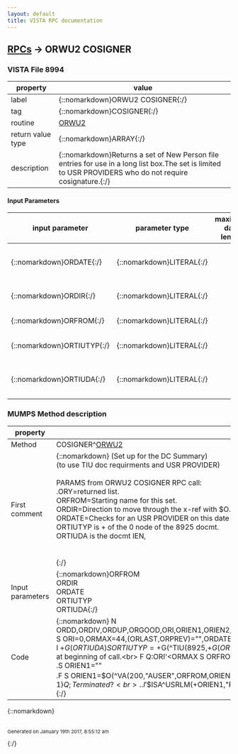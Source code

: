 ```yaml
---
layout: default
title: VISTA RPC documentation
---
```




## [RPCs](TableOfContent.md) &#8594; ORWU2 COSIGNER 



### VISTA File 8994 


 property | value 
--- | --- 
 label | {::nomarkdown}ORWU2 COSIGNER{:/}
 tag | {::nomarkdown}COSIGNER{:/}
 routine | [ORWU2](http://code.osehra.org/dox/Routine_ORWU2_source.html)
 return value type | {::nomarkdown}ARRAY{:/}
 description | {::nomarkdown}Returns a set of New Person file entries for use in a long list box.The set is limited to USR PROVIDERS who do not require cosignature.{:/}

#### Input Parameters

| input parameter | parameter type | maximum data length | required | description | 
| --- | --- | --- | --- | --- | 
| {::nomarkdown}ORDATE{:/} | {::nomarkdown}LITERAL{:/} |  |  | {::nomarkdown}Fileman date that the user will be required to be active on. (optional){:/} | 
| {::nomarkdown}ORDIR{:/} | {::nomarkdown}LITERAL{:/} |  | {::nomarkdown}true{:/} | {::nomarkdown}Direction to move through the #200 x-ref with $O.{:/} | 
| {::nomarkdown}ORFROM{:/} | {::nomarkdown}LITERAL{:/} |  |  | {::nomarkdown}Starting name for this set.{:/} | 
| {::nomarkdown}ORTIUTYP{:/} | {::nomarkdown}LITERAL{:/} |  | {::nomarkdown}true{:/} | {::nomarkdown}is + of the 0 node of the 8925 docmt{:/} | 
| {::nomarkdown}ORTIUDA{:/} | {::nomarkdown}LITERAL{:/} |  | {::nomarkdown}true{:/} | {::nomarkdown}This is the record # of the TIU Document in file 8925.{:/} | 


### MUMPS Method description

 property | value 
 --- | --- 
 Method | COSIGNER^[ORWU2](http://code.osehra.org/dox/Routine_ORWU2_source.html)
 First comment | {::nomarkdown} (Set up for the DC Summary)<br/>  (to use TIU doc requirments and USR PROVIDER)<br/><br/> PARAMS from ORWU2 COSIGNER RPC call:<br/>  .ORY=returned list.<br/>  ORFROM=Starting name for this set.  <br/>  ORDIR=Direction to move through the x-ref with $O.  <br/>  ORDATE=Checks for an USR PROVIDER on this date (optional).<br/>  ORTIUTYP is + of the 0 node of the 8925 docmt.  <br/>  ORTIUDA is the docmt IEN,<br/>  <br/>  <br/>  {:/}
 Input parameters | {::nomarkdown}ORFROM<br>ORDIR<br>ORDATE<br>ORTIUTYP<br>ORTIUDA{:/}
 Code | {::nomarkdown}  N ORDD,ORDIV,ORDUP,ORGOOD,ORI,ORIEN1,ORIEN2,ORLAST,ORMAX,ORMRK,ORMULTI,ORPREV,ORSRV,ORTTL,ORERR<br> S ORI=0,ORMAX=44,(ORLAST,ORPREV)="",ORDATE=$G(ORDATE) ;ORKEY=$G(ORKEY)<br> I +$G(ORTIUDA) S ORTIUTYP=+$G(^TIU(8925,+$G(ORTIUDA),0))<br> S ORMULTI=$$ALL^VASITE ; IA# 10112.  Do once at beginning of call.<br> F  Q:ORI'<ORMAX  S ORFROM=$O(^VA(200,"AUSER",ORFROM),ORDIR) Q:ORFROM=""  D<br> .S ORIEN1=""<br> .F  S ORIEN1=$O(^VA(200,"AUSER",ORFROM,ORIEN1),ORDIR) Q:'ORIEN1  D<br> ..;<br> ..I '$$PROVIDER^XUSER(ORIEN1,1) Q   ; Terminated? <br> ..I '$$ISA^USRLM(+ORIEN1,"PROVIDER",.ORERR,ORDATE) Q  ;(USR PROVIDER CLASS CHECK?){:/}

{::nomarkdown} <br/><br/><p style="font-size: 11px">Generated on January 19th 2017, 8:55:12 am</p>{:/}